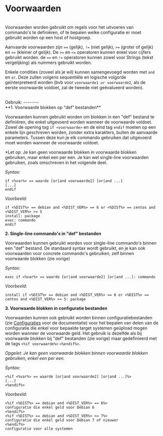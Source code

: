 Voorwaarden
===========
<br/>
Voorwaarden worden gebruikt om regels voor het uitvoeren van commando's
 te definiëren, of te bepalen welke configuratie er moet gebruikt worden
 op een host of hostgroep.

Aanvaarde voorwaarden zijn `==` (gelijk), `!=` (niet gelijk), `>=`
 (groter of gelijk) en `<=` (kleiner of gelijk). De `>=` en `<=`
 operatoren kunnen enkel voor cijfers gebruikt worden. de `==` en `!=`
 operatoren kunnen zowel voor Strings (tekst vergelijking) als nummers
 gebruikt worden.

Enkele condities (zoveel als je wil) kunnen samengevoegd worden met
 `and` en `or`. Deze zullen volgens sequentiële en logische volgorde
 geïnterpreteerd worden (bvb voor `voorwaarde1 or voorwaarde2`, als de
 eerste voorwaarde voldoet, zal de tweede niet geëvalueerd worden).

<br/>
Gebruik:
--------
<br/>
**1. Voorwaarde blokken op "def" bestanden**

Voorwaarden kunnen gebruikt worden om blokken in een "def" bestand te
 definiëren, die enkel uitgevoerd worden wanneer de voorwaarde voldoet.
Zowel de opening tag `if <voorwaarde>` en de eind tag `endif` moeten op
 een enkele lijn geschreven worden, zonder extra karakters, buiten de
 aanvaarde parameters. Tussen deze kun je elk commando gebruiken dat
 uitgevoerd moet worden wanneer de voorwaarde voldoet.

*Let op: Je kan geen voorwaarde blokken in voorwaarde blokken gebruiken,
 maar enkel een per een. Je kan wel single-line voorwaarden gebruiken,
 zoals omschreven in het volgende deel.

*Syntax:*

    if <%var%> == waarde [or|and voorwaarde2] [or|and ...]
    [...]
    endif

*Voorbeeld:*

    if <%DIST%> == debian and <%DIST_VER%> == 6 or <%DIST%> == centos and <%DIST_VER%> >= 5
    install: package
    exec: commando
    endif

**2. Single-line commando's in "def" bestanden**

Voorwaarden kunnen gebruikt worden voor single-line commando's binnen
 een "def" bestand. De standaard syntax wordt gebruikt, en je kan ook
 voorwaarden voor concrete commando's gebruiken, zelf binnen voorwaarde
 blokken (zie vorige)

*Syntax:*

    exec if <%var%> == waarde [or|and voorwaarde2] [or|and ...]: commando

*Voorbeeld:*

    install if <%DIST%> == debian and <%DIST_VER%> == 6 or <%DIST%> == centos and <%DIST_VER%> >= 5: package

**3. Voorwaarde blokken in configuratie bestanden**

Voorwaarden kunnen ook gebruikt worden binnen configuratiebestanden (zie
 [Configuraties](configurations.md) voor de documentatie) voor het
 bepalen van delen van de configuratie die enkel voor bepaalde target
 systemen geüpload mogen worden wanneer de voorwaarde geld. Het gebruik
 is dezelfde als bij voorwaarde blokken bij "def" bestanden (zie vorige)
 maar gedefinieerd met de tags `<%if voorwaarde%>` `<%endif%>`.

*Opgelet: Je kan geen voorwaarde blokken binnen voorwaarde blokken
 gebruiken, enkel een per een.*

*Syntax:*

    <%if <%var%> == waarde [or|and voorwaarde2] [or|and ...]%>
    [...]
    <%endif%>

*Voorbeeld:*

    <%if <%DIST%> == debian and <%DIST_VER%> == 6%>
    configuratie die enkel geld voor Debian 6
    <%endif%>
    <%if <%DIST%> == debian and <%DIST_VER%> >= 7%>
    configuratie die enkel geld voor Debian 7 of nieuwer
    <%endif%>
    configuratie voor alle systemen
